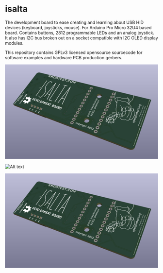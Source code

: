 # isalta
The development board to ease creating and learning about USB HID devices (keyboard, joysticks, mouse). For Arduino Pro Micro 32U4 based board. Contains buttons, 2812 programmable LEDs and an analog joystick. It also has I2C bus broken out on a socket compatible with I2C OLED display modules.

This repository contains GPLv3 licensed opensource sourcecode for software examples and hardware PCB production gerbers.

![Screenshot](./isalta.png)

![Alt text](relative/path/to/img.jpg?raw=true "Title")

![alt text](https://github.com/serbs-software/isalta/blob/main/isalta.png?raw=true)
